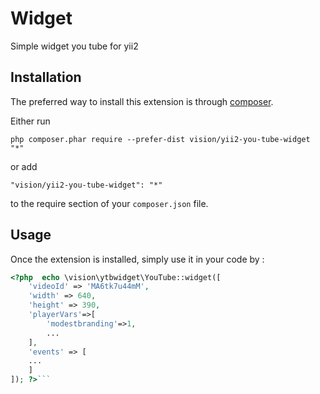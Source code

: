 Widget
======
Simple widget you tube for yii2

Installation
------------

The preferred way to install this extension is through [composer](http://getcomposer.org/download/).

Either run

```
php composer.phar require --prefer-dist vision/yii2-you-tube-widget "*"
```

or add

```
"vision/yii2-you-tube-widget": "*"
```

to the require section of your `composer.json` file.


Usage
-----

Once the extension is installed, simply use it in your code by  :

```php
<?php  echo \vision\ytbwidget\YouTube::widget([
    'videoId' => 'MA6tk7u44mM',
    'width' => 640,
    'height' => 390,
    'playerVars'=>[
        'modestbranding'=>1,
        ...
    ],
    'events' => [
    ...
    ]
]); ?>```